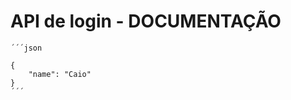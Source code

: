 <html>
    <h1>API de login - DOCUMENTAÇÃO</h1>

    ´´´json

    {
        "name": "Caio"
    }
    ´´´
</html>